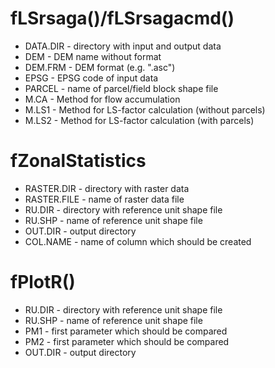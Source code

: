 # fLSrsaga()/fLSrsagacmd()
* DATA.DIR - directory with input and output data
* DEM - DEM name without format
* DEM.FRM - DEM format  (e.g. ".asc")
* EPSG - EPSG code of input data
* PARCEL - name of parcel/field block shape file
* M.CA - Method for flow accumulation
* M.LS1 - Method for LS-factor calculation (without parcels)
* M.LS2 - Method for LS-factor calculation (with parcels)

# fZonalStatistics
* RASTER.DIR - directory with raster data
* RASTER.FILE - name of raster data file 
* RU.DIR - directory with reference unit shape file
* RU.SHP - name of reference unit shape file
* OUT.DIR - output directory
* COL.NAME - name of column which should be created

# fPlotR()
* RU.DIR - directory with reference unit shape file
* RU.SHP - name of reference unit shape file
* PM1 - first parameter which should be compared
* PM2 - first parameter which should be compared
* OUT.DIR - output directory
